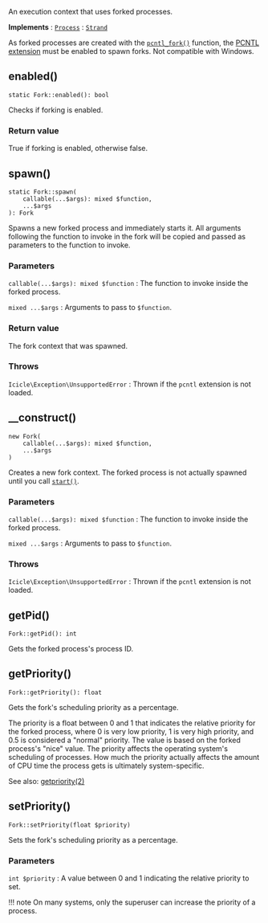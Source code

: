An execution context that uses forked processes.

**Implements**
:   [`Process`](Process.md)
:   [`Strand`](Strand.md)

As forked processes are created with the [`pcntl_fork()`](http://php.net/pcntl_fork) function, the [PCNTL extension](http://php.net/manual/en/book.pcntl.php) must be enabled to spawn forks. Not compatible with Windows.


## enabled()

    static Fork::enabled(): bool

Checks if forking is enabled.

### Return value
True if forking is enabled, otherwise false.


## spawn()

    static Fork::spawn(
        callable(...$args): mixed $function,
        ...$args
    ): Fork

Spawns a new forked process and immediately starts it. All arguments following the function to invoke in the fork will be copied and passed as parameters to the function to invoke.

### Parameters
`callable(...$args): mixed $function`
:   The function to invoke inside the forked process.

`mixed ...$args`
:   Arguments to pass to `$function`.

### Return value
The fork context that was spawned.

### Throws
`Icicle\Exception\UnsupportedError`
:   Thrown if the `pcntl` extension is not loaded.


## __construct()

    new Fork(
        callable(...$args): mixed $function,
        ...$args
    )

Creates a new fork context. The forked process is not actually spawned until you call [`start()`](Context.md#start).

### Parameters
`callable(...$args): mixed $function`
:   The function to invoke inside the forked process.

`mixed ...$args`
:   Arguments to pass to `$function`.

### Throws
`Icicle\Exception\UnsupportedError`
:   Thrown if the `pcntl` extension is not loaded.


## getPid()

    Fork::getPid(): int

Gets the forked process's process ID.


## getPriority()

    Fork::getPriority(): float

Gets the fork's scheduling priority as a percentage.

The priority is a float between 0 and 1 that indicates the relative priority for the forked process, where 0 is very low priority, 1 is very high priority, and 0.5 is considered a "normal" priority. The value is based on the forked process's "nice" value. The priority affects the operating system's scheduling of processes. How much the priority actually affects the amount of CPU time the process gets is ultimately system-specific.

See also: [getpriority(2)](http://linux.die.net/man/2/getpriority)


## setPriority()

    Fork::setPriority(float $priority)

Sets the fork's scheduling priority as a percentage.

### Parameters
`int $priority`
:   A value between 0 and 1 indicating the relative priority to set.

!!! note
    On many systems, only the superuser can increase the priority of a process.
